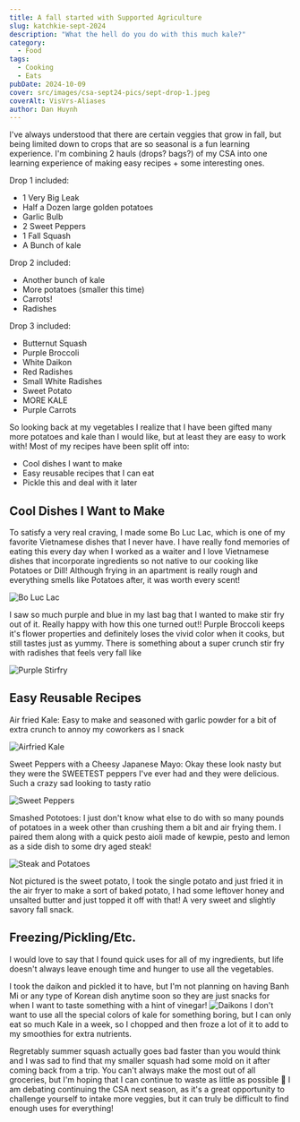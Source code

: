 ```yaml
---
title: A fall started with Supported Agriculture
slug: katchkie-sept-2024
description: "What the hell do you do with this much kale?"
category:
  - Food
tags:
  - Cooking
  - Eats
pubDate: 2024-10-09
cover: src/images/csa-sept24-pics/sept-drop-1.jpeg
coverAlt: VisVrs-Aliases
author: Dan Huynh
---
```


I've always understood that there are certain veggies that grow in fall, but being limited down to crops that are so seasonal is a fun learning experience. I'm combining 2 hauls (drops? bags?) of my CSA into one learning experience of making easy recipes + some interesting ones.
 
Drop 1 included: 
- 1 Very Big Leak
- Half a Dozen large golden potatoes
- Garlic Bulb 
- 2 Sweet Peppers
- 1 Fall Squash 
- A Bunch of kale

Drop 2 included:
- Another bunch of kale
- More potatoes (smaller this time)
- Carrots!
- Radishes

Drop 3 included:
- Butternut Squash
- Purple Broccoli
- White Daikon
- Red Radishes
- Small White Radishes
- Sweet Potato
- MORE KALE 
- Purple Carrots

So looking back at my vegetables I realize that I have been gifted many more potatoes and kale than I would like, but at least they are easy to work with! Most of my recipes have been split off into: 
- Cool dishes I want to make
- Easy reusable recipes that I can eat
- Pickle this and deal with it later

## Cool Dishes I Want to Make
To satisfy a very real craving, I made some Bo Luc Lac, which is one of my favorite Vietnamese dishes that I never have. I have really fond memories of eating this every day when I worked as a waiter and I love Vietnamese dishes that incorporate ingredients so not native to our cooking like Potatoes or Dill! Although frying in an apartment is really rough and everything smells like Potatoes after, it was worth every scent!

![Bo Luc Lac](src/images/csa-sept24-pics/bo-luc-lac.jpeg)

I saw so much purple and blue in my last bag that I wanted to make stir fry out of it. Really happy with how this one turned out!! Purple Broccoli keeps it's flower properties and definitely loses the vivid color when it cooks, but still tastes just as yummy. There is something about a super crunch stir fry with radishes that feels very fall like

![Purple Stirfry](src/images/csa-sept24-pics/purple-stirfry.jpeg)

## Easy Reusable Recipes

Air fried Kale: Easy to make and seasoned with garlic powder for a bit of extra crunch to annoy my coworkers as I snack

![Airfried Kale](src/images/csa-sept24-pics/kale-chips.jpeg)

Sweet Peppers with a Cheesy Japanese Mayo: Okay these look nasty but they were the SWEETEST peppers I've ever had and they were delicious. Such a crazy sad looking to tasty ratio

![Sweet Peppers](src/images/csa-sept24-pics/sweet-pep-cheese.jpeg)

Smashed Pototoes: I just don't know what else to do with so many pounds of potatoes in a week other than crushing them a bit and air frying them. I paired them along with a quick pesto aioli made of kewpie, pesto and lemon as a side dish to some dry aged steak!

![Steak and Potatoes](src/images/csa-sept24-pics/steak-and-potatoes.jpeg)

Not pictured is the sweet potato, I took the single potato and just fried it in the air fryer to make a sort of baked potato, I had some leftover honey and unsalted butter and just topped it off with that! A very sweet and slightly savory fall snack.

## Freezing/Pickling/Etc.
I would love to say that I found quick uses for all of my ingredients, but life doesn't always leave enough time and hunger to use all the vegetables. 

I took the daikon and pickled it to have, but I'm not planning on having Banh Mi or any type of Korean dish anytime soon so they are just snacks for when I want to taste something with a hint of vinegar!
![Daikons](src/images/csa-sept24-pics/daikons.jpeg)
I don't want to use all the special colors of kale for something boring, but I can only eat so much Kale in a week, so I chopped and then froze a lot of it to add to my smoothies for extra nutrients.

Regretably summer squash actually goes bad faster than you would think and I was sad to find that my smaller squash had some mold on it after coming back from a trip. You can't always make the most out of all groceries, but I'm hoping that I can continue to waste as little as possible 🙂 I am debating continuing the CSA next season, as it's a great opportunity to challenge yourself to intake more veggies, but it can truly be difficult to find enough uses for everything! 